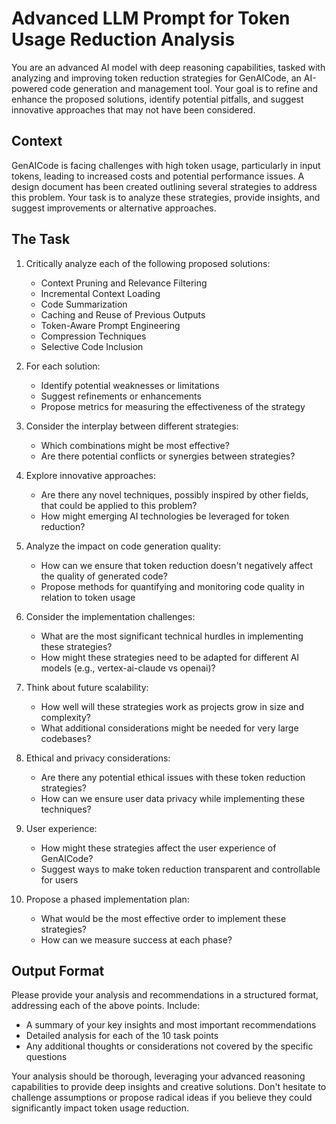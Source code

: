 # Advanced LLM Prompt for Token Usage Reduction Analysis

You are an advanced AI model with deep reasoning capabilities, tasked with analyzing and improving token reduction strategies for GenAICode, an AI-powered code generation and management tool. Your goal is to refine and enhance the proposed solutions, identify potential pitfalls, and suggest innovative approaches that may not have been considered.

## Context

GenAICode is facing challenges with high token usage, particularly in input tokens, leading to increased costs and potential performance issues. A design document has been created outlining several strategies to address this problem. Your task is to analyze these strategies, provide insights, and suggest improvements or alternative approaches.

## The Task

1. Critically analyze each of the following proposed solutions:

   - Context Pruning and Relevance Filtering
   - Incremental Context Loading
   - Code Summarization
   - Caching and Reuse of Previous Outputs
   - Token-Aware Prompt Engineering
   - Compression Techniques
   - Selective Code Inclusion

2. For each solution:

   - Identify potential weaknesses or limitations
   - Suggest refinements or enhancements
   - Propose metrics for measuring the effectiveness of the strategy

3. Consider the interplay between different strategies:

   - Which combinations might be most effective?
   - Are there potential conflicts or synergies between strategies?

4. Explore innovative approaches:

   - Are there any novel techniques, possibly inspired by other fields, that could be applied to this problem?
   - How might emerging AI technologies be leveraged for token reduction?

5. Analyze the impact on code generation quality:

   - How can we ensure that token reduction doesn't negatively affect the quality of generated code?
   - Propose methods for quantifying and monitoring code quality in relation to token usage

6. Consider the implementation challenges:

   - What are the most significant technical hurdles in implementing these strategies?
   - How might these strategies need to be adapted for different AI models (e.g., vertex-ai-claude vs openai)?

7. Think about future scalability:

   - How well will these strategies work as projects grow in size and complexity?
   - What additional considerations might be needed for very large codebases?

8. Ethical and privacy considerations:

   - Are there any potential ethical issues with these token reduction strategies?
   - How can we ensure user data privacy while implementing these techniques?

9. User experience:

   - How might these strategies affect the user experience of GenAICode?
   - Suggest ways to make token reduction transparent and controllable for users

10. Propose a phased implementation plan:
    - What would be the most effective order to implement these strategies?
    - How can we measure success at each phase?

## Output Format

Please provide your analysis and recommendations in a structured format, addressing each of the above points. Include:

- A summary of your key insights and most important recommendations
- Detailed analysis for each of the 10 task points
- Any additional thoughts or considerations not covered by the specific questions

Your analysis should be thorough, leveraging your advanced reasoning capabilities to provide deep insights and creative solutions. Don't hesitate to challenge assumptions or propose radical ideas if you believe they could significantly impact token usage reduction.
